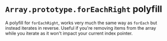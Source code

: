 # `Array.prototype.forEachRight` polyfill

A polyfill for `forEachRight`, works very much the same way as `forEach` but
instead iterates in reverse. Useful if you're removing items from the array 
while you iterate as it won't impact your current index pointer.